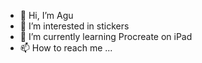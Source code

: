 - 👋 Hi, I’m Agu
- 👀 I’m interested in stickers
- 🌱 I’m currently learning Procreate on iPad
- 📫 How to reach me ...

